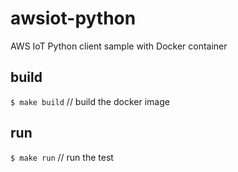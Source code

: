 # awsiot-python

AWS IoT Python client sample with Docker container



## build

`$ make build`  // build the docker image



## run

`$ make run` // run the test